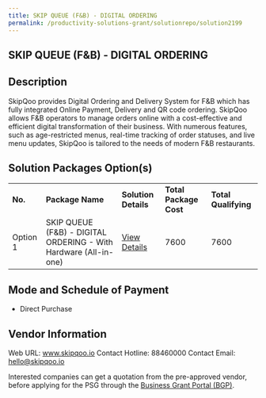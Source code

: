 ```yaml
---
title: SKIP QUEUE (F&B) - DIGITAL ORDERING
permalink: /productivity-solutions-grant/solutionrepo/solution2199
---
```


## SKIP QUEUE (F&B) - DIGITAL ORDERING

## Description

SkipQoo provides Digital Ordering and Delivery System for F&B which has fully integrated Online Payment, Delivery and QR code ordering. SkipQoo allows F&B operators to manage orders online with a cost-effective and efficient digital transformation of their business. With numerous features, such as age-restricted menus, real-time tracking of order statuses, and live menu updates, SkipQoo is tailored to the needs of modern F&B restaurants.

## Solution Packages Option(s)

<table>
<tr>
<td><b>No.</b></td>
<td><b>Package Name</b></td>
<td><b>Solution Details</b></td>
<td><b>Total Package Cost</b></td>
<td><b>Total Qualifying</b></td>
</tr>
<tr>
<td>Option 1</td>
<td>SKIP QUEUE (F&B) - DIGITAL ORDERING - With Hardware (All-in-one)</td>
<td><a href='https://www.gobusiness.gov.sg/images/psg/DesensitisedSkipQooAnnex3CRwef20May2021_Part_3.pdf'>View Details</a></td>
<td>7600</td>
<td>7600</td>
</tr>
</table>

## Mode and Schedule of Payment

 - Direct Purchase

## Vendor Information

 Web URL: www.skipqoo.io 
Contact Hotline: 88460000 
Contact Email: hello@skipqoo.io 


Interested companies can get a quotation from the pre-approved vendor, before applying for the PSG through the <a href='https://www.businessgrants.gov.sg/'>Business Grant Portal (BGP)</a>.

<script src="/jquery/resize-tables.js"></script>
